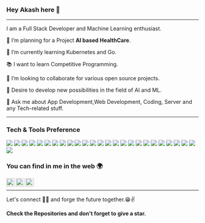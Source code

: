 ### Hey Akash here 👋

---

I am a Full Stack Developer and Machine Learning enthusiast.
 
 🔭 I’m planning for a Project **AI based HealthCare**.
 
 🌱 I’m currently learning  Kubernetes and Go.
 
 :books: I want to learn Competitive Programming. 
 
 👯 I’m looking to collaborate for various open source projects.
 
 🤔 Desire to develop new possibilities in the field of AI and ML.
 
 💬 Ask me about App Development,Web Development, Coding, Server and any Tech-related stuff.



---


### Tech & Tools Preference

<img src = "https://img.shields.io/badge/-HTML5-E34F26?style=flat&logo=html5&logoColor=white"> <img src = "https://img.shields.io/badge/-CSS3-1572B6?style=flat&logo=css3&logoColor=white">
<img src="https://img.shields.io/badge/-AR-563D7C?style=flat&logo=ar&logoColor=white">
<img src="https://img.shields.io/badge/-JavaScript-eed718?style=flat&logo=javascript&logoColor=ffffff">
<img src="https://img.shields.io/badge/-React%20Native-cc6699?style=flat&logo=react&logoColor=ffffff">
<img src="https://img.shields.io/badge/-Tableau-000000?style=flat&logo=tableau&logoColor=00c8ff">
<img src="https://img.shields.io/badge/-MongoDB-4DB33D?style=flat&logo=mongodb&logoColor=FFFFFF">
<img src="https://img.shields.io/badge/-Kotlin-e535ab?style=flat&logo=kotlin&logoColor=FFFFFF">
<img src="https://img.shields.io/badge/-SQL-F29111?style=flat&logo=mysql&logoColor=FFFFFF">
<img src="https://img.shields.io/badge/-Express.js-787878?style=flat">
<img src="https://img.shields.io/badge/-Node.js-3C873A?style=flat&logo=Node.js&logoColor=white">
<img src="https://img.shields.io/badge/-Arduino-FFA611?style=flat&logo=arduino&logoColor=FFFFFF">
<img src="http://img.shields.io/badge/-Google%20Cloud%20Platform-4285F4?style=flat&logo=google%20cloud&logoColor=white">
<img src="https://img.shields.io/badge/-Progressive Web Apps-5A0FC8?style=flat">
<img src="http://img.shields.io/badge/-Git-F1502F?style=flat&logo=git&logoColor=FFFFFF">
<img src="http://img.shields.io/badge/-AWS-000000?style=flat&logo=aws&logoColor=FFFFFF">
<img src="http://img.shields.io/badge/-VS%20Code-007ACC?style=flat&logo=visual%20studio%20code&logoColor=white">
<img src="http://img.shields.io/badge/-API-430098?style=flat&logo=api&logoColor=white">
<img src="http://img.shields.io/badge/-RPA-F1502F?style=flat&logo=rpa&logoColor=white">
<img src="http://img.shields.io/badge/-PCB-cc6699?style=flat&logo=pcb&logoColor=white">
<img src="http://img.shields.io/badge/-Vue%20Native-4DB33D?style=flat&logo=vuenative&logoColor=white">
<img src="http://img.shields.io/badge/-linux-430098?style=flat&logo=linux&logoColor=white">
<img src="http://img.shields.io/badge/-Java-F89820?style=flat&logo=java&logoColor=white"> 
<img src="https://img.shields.io/badge/-C%20&%20C++-659ad2?style=flat&logo=c%2B%2B&logoColor=ffffff"> 
<img src="https://img.shields.io/badge/-Python-E34F26?style=flat&logo=python&logoColor=ffffff"> 
<img src="https://img.shields.io/badge/-PHP-black?style=flat&logo=php&logoColor=ffffff"> 



### You can find in me in the web 🌍
[<img align="left" alt="akashxxvi | Medium" width="22px" src="https://cdn.jsdelivr.net/npm/simple-icons@v3/icons/medium.svg" />][medium]
[<img align="left" alt="akash_akara | Twitter" width="22px" src="https://cdn.jsdelivr.net/npm/simple-icons@v3/icons/twitter.svg" />][twitter]
[<img align="left" alt="akashxxvi | Instagram" width="22px" src="https://cdn.jsdelivr.net/npm/simple-icons@v3/icons/instagram.svg" />][instagram]

<br/>




---

Let's connect 👨‍💻 and forge the future together.😁✌

**Check the Repositories and don't forget to give a star.** 



[twitter]: https://twitter.com/akash_akara
[instagram]: https://www.instagram.com/akashxxvi/
[medium]: https://medium.com/@akashxxvi/
